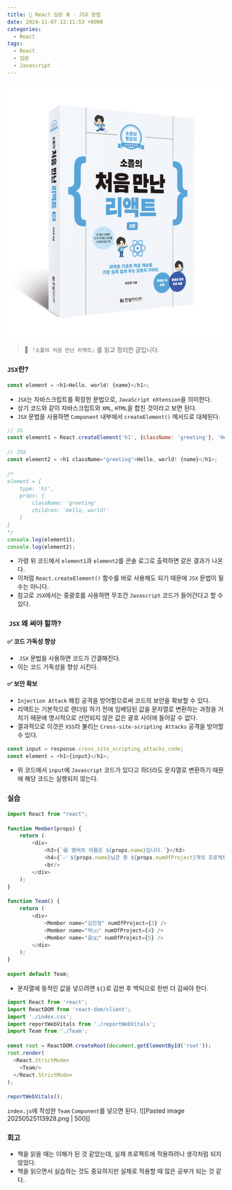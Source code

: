 ```yaml
---
title: 🌌 React 입문 Ⅲ - JSX 문법
date: 2024-11-07 12:11:53 +0900
categories:
  - React
tags:
  - React
  - 입문
  - Javascript
---
```

![Pasted_image_20250522211144.png](/assets/image/Pasted_image_20250522211144.png)
> 📘 `『소플의 처음 만난 리액트』`를 읽고 정리한 글입니다.


### `JSX`란?
```javascript
const element = <h1>Hello, world! {name}</h1>;
```
- `JSX`는 자바스크립트를 확장한 문법으로, `JavaScript eXtension`을 의미한다.
-  상기 코드와 같이 자바스크립트와 `XML`, `HTML`을 합친 것이라고 보면 된다.
- `JSX` 문법을 사용하면 `Component` 내부에서 `createElement()` 메서드로 대체된다.
```javascript
// JS
const element1 = React.createElement('h1', {className: 'greeting'}, 'Hello, world! ${name}'});

// JSX
const element2 = <h1 className="greeting">Hello, world! {name}</h1>;

/*
element = {
    type: 'h1',
    props: {
        className: 'greeting'
        children: 'Hello, world!'
    }
}
*/
console.log(element1);
console.log(element2);
```
- 가령 위 코드에서 `element1`과 `element2`를 콘솔 로그로 출력하면 같은 결과가 나온다.
- 이처럼 `React.createElement()` 함수를 바로 사용해도 되기 때문에 `JSX` 문법이 필수는 아니다.
- 참고로 `JSX`에서는 중괄호를 사용하면 무조건 `Javascript` 코드가 들어간다고 할 수 있다.


###  `JSX` 왜 써야 할까?
#### ✅ 코드 가독성 향상
-  `JSX` 문법을 사용하면 코드가 간결해진다.
- 이는 코드 가독성을 향상 시킨다.


#### ✅ 보안 확보
- `Injection Attack` 해킹 공격을 방어함으로써 코드의 보안을 확보할 수 있다.
- 리액트는 기본적으로 렌더링 하기 전에 임베딩된 값을 문자열로 변환하는 과정을 거치기 때문에 명시적으로 선언되지 않은 값은 괄호 사이에 들어갈 수 없다.
- 결과적으로 이것은 `XSS`라 불리는 `Cross-site-scripting Attacks` 공격을 방어할 수 있다.
```javascript
const input = response.cross_site_scripting_attacks_code;
const element = <h1>{input}</h1>;
```
- 위 코드에서 `input`에 `Javascript` 코드가 있다고 하더라도 문자열로 변환하기 때문에 해당 코드는 실행되지 않는다.


### 실습
```jsx
import React from "react";

function Member(props) {
    return (
        <div>
            <h3>{`😆 멤버의 이름은 ${props.name}입니다.`}</h3>
            <h4>{`✅ ${props.name}님은 총 ${props.numOfProject}개의 프로젝트를 진행하고 있습니다.`}</h4>
            <br/>
        </div>
    );
}

function Team() {
    return (
        <div>
            <Member name="김진형" numOfProject={3} />
            <Member name="박○○" numOfProject={4} />
            <Member name="윤□□" numOfProject={5} />
        </div>
    );
}

export default Team;
```
- 문자열에 동적인 값을 넣으려면 `${}`로 감싼 후 백틱으로 한번 더 감싸야 한다.
```javascript
import React from 'react';
import ReactDOM from 'react-dom/client';
import './index.css';
import reportWebVitals from './reportWebVitals';
import Team from './Team';

const root = ReactDOM.createRoot(document.getElementById('root'));
root.render(
  <React.StrictMode>
    <Team/>
  </React.StrictMode>
);

reportWebVitals();
```
`index.js`에 작성한 `Team` `Component`를 넣으면 된다.
![[Pasted image 20250525113928.png | 500]]


### 회고
- 책을 읽을 때는 이해가 된 것 같았는데, 실제 프로젝트에 적용하려니 생각처럼 되지 않았다.
- 책을 읽으면서 실습하는 것도 중요하지만 실제로 적용할 때 많은 공부가 되는 것 같다.